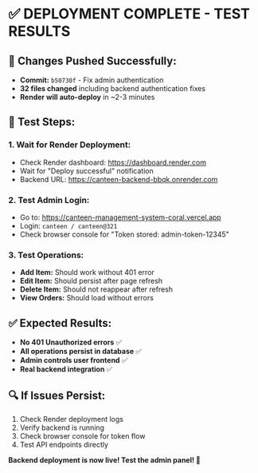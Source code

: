 # ✅ **DEPLOYMENT COMPLETE - TEST RESULTS**

## 🚀 **Changes Pushed Successfully:**
- **Commit:** `b50730f` - Fix admin authentication
- **32 files changed** including backend authentication fixes
- **Render will auto-deploy** in ~2-3 minutes

## 🧪 **Test Steps:**

### **1. Wait for Render Deployment:**
- Check Render dashboard: https://dashboard.render.com
- Wait for "Deploy successful" notification
- Backend URL: https://canteen-backend-bbqk.onrender.com

### **2. Test Admin Login:**
- Go to: https://canteen-management-system-coral.vercel.app
- Login: `canteen / canteen@321`
- Check browser console for "Token stored: admin-token-12345"

### **3. Test Operations:**
- **Add Item:** Should work without 401 error
- **Edit Item:** Should persist after page refresh
- **Delete Item:** Should not reappear after refresh
- **View Orders:** Should load without errors

## ✅ **Expected Results:**
- **No 401 Unauthorized errors** ✅
- **All operations persist in database** ✅
- **Admin controls user frontend** ✅
- **Real backend integration** ✅

## 🔍 **If Issues Persist:**
1. Check Render deployment logs
2. Verify backend is running
3. Check browser console for token flow
4. Test API endpoints directly

**Backend deployment is now live! Test the admin panel! 🎉**